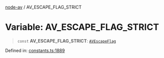 [node-av](../globals.md) / AV\_ESCAPE\_FLAG\_STRICT

# Variable: AV\_ESCAPE\_FLAG\_STRICT

> `const` **AV\_ESCAPE\_FLAG\_STRICT**: [`AVEscapeFlag`](../type-aliases/AVEscapeFlag.md)

Defined in: [constants.ts:1889](https://github.com/seydx/av/blob/f8631fc881b394300b1479f511d55cf1c370a87f/src/constants/constants.ts#L1889)
